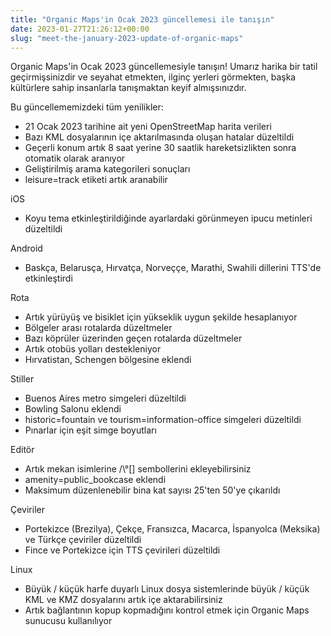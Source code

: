 ```yaml
---
title: "Organic Maps'in Ocak 2023 güncellemesi ile tanışın"
date: 2023-01-27T21:26:12+00:00
slug: "meet-the-january-2023-update-of-organic-maps"
---
```


Organic Maps'in Ocak 2023 güncellemesiyle tanışın! Umarız harika bir tatil geçirmişsinizdir ve seyahat etmekten, ilginç yerleri görmekten, başka kültürlere sahip insanlarla tanışmaktan keyif almışsınızdır.

Bu güncellememizdeki tüm yenilikler:
* 21 Ocak 2023 tarihine ait yeni OpenStreetMap harita verileri
* Bazı KML dosyalarının içe aktarılmasında oluşan hatalar düzeltildi
* Geçerli konum artık 8 saat yerine 30 saatlik hareketsizlikten sonra otomatik olarak aranıyor
* Geliştirilmiş arama kategorileri sonuçları
* leisure=track etiketi artık aranabilir

iOS
* Koyu tema etkinleştirildiğinde ayarlardaki görünmeyen ipucu metinleri düzeltildi

Android
* Baskça, Belarusça, Hırvatça, Norveççe, Marathi, Swahili dillerini TTS'de etkinleştirdi

Rota
* Artık yürüyüş ve bisiklet için yükseklik uygun şekilde hesaplanıyor
* Bölgeler arası rotalarda düzeltmeler
* Bazı köprüler üzerinden geçen rotalarda düzeltmeler
* Artık otobüs yolları destekleniyor
* Hırvatistan, Schengen bölgesine eklendi

Stiller
* Buenos Aires metro simgeleri düzeltildi
* Bowling Salonu eklendi
* historic=fountain ve tourism=information-office simgeleri düzeltildi
* Pınarlar için eşit simge boyutları

Editör
* Artık mekan isimlerine /\°[] sembollerini ekleyebilirsiniz
* amenity=public_bookcase eklendi
* Maksimum düzenlenebilir bina kat sayısı 25'ten 50'ye çıkarıldı

Çeviriler
* Portekizce (Brezilya), Çekçe, Fransızca, Macarca, İspanyolca (Meksika) ve Türkçe çeviriler düzeltildi
* Fince ve Portekizce için TTS çevirileri düzeltildi

Linux
* Büyük / küçük harfe duyarlı Linux dosya sistemlerinde büyük / küçük KML ve KMZ dosyalarını artık içe aktarabilirsiniz
* Artık bağlantının kopup kopmadığını kontrol etmek için Organic Maps sunucusu kullanılıyor
